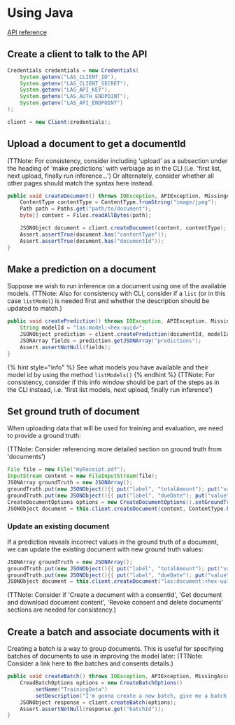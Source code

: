 # Using Java

[API reference](../../reference/java/latest.md)

## Create a client to talk to the API

```java
Credentials credentials = new Credentials(
    System.getenv("LAS_CLIENT_ID"),
    System.getenv("LAS_CLIENT_SECRET"),
    System.getenv("LAS_API_KEY"),
    System.getenv("LAS_AUTH_ENDPOINT"),
    System.getenv("LAS_API_ENDPOINT")
);

client = new Client(credentials);
```

## Upload a document to get a documentId
(TTNote: For consistency, consider including 'upload' as a subsection under the heading of 'make predictions' with verbiage as in the CLI (i.e. 'first list, next upload, finally run inference...') Or alternately, consider whether all other pages should match the syntax here instead.

```java
public void createDocument() throws IOException, APIException, MissingAccessTokenException {
    ContentType contentType = ContentType.fromString("image/jpeg");
    Path path = Paths.get("path/to/document");
    byte[] content = Files.readAllBytes(path);

    JSONObject document = client.createDocument(content, contentType);
    Assert.assertTrue(document.has("contentType"));
    Assert.assertTrue(document.has("documentId"));
}
```

## Make a prediction on a document

Suppose we wish to run inference on a document using one of the available models.
(TTNote: Also for consistency with CLI, consider if a `list` (or in this case `listModel`) is needed first and whether the description should be updated to match.)

```java
public void createPrediction() throws IOException, APIException, MissingAccessTokenException {
    String modelId = "las:model:<hex-uuid>"; 
    JSONObject prediction = client.createPrediction(documentId, modelId);
    JSONArray fields = prediction.getJSONArray("predictions");
    Assert.assertNotNull(fields);
}
```

{% hint style="info" %}
See what models you have available and their model id by using the method `listModels()`
{% endhint %}
(TTNote: For consistency, consider if this info window should be part of the steps as in the CLI instead, i.e. 'first list models, next upload, finally run inference')


## Set ground truth of document

When uploading data that will be used for training and evaluation, we need to provide a ground truth:

(TTNote: Consider referencing more detailed section on ground truth from 'documents')

```java
File file = new File("myReceipt.pdf");
InputStream content = new FileInputStream(file);
JSONArray groundTruth = new JSONArray();
groundTruth.put(new JSONObject(){{ put("label", "totalAmount"); put("value", "100.00"); }});
groundTruth.put(new JSONObject(){{ put("label", "dueDate"); put("value", "2020-02-20"); }});
CreateDocumentOptions options = new CreateDocumentOptions().setGroundTruth(groundTruth);
JSONObject document = this.client.createDocument(content, ContentType.PDF, options);
```

### Update an existing document
If a prediction reveals incorrect values in the ground truth of a document, 
we can update the existing document with new ground truth values:
```java
JSONArray groundTruth = new JSONArray();
groundTruth.put(new JSONObject(){{ put("label", "totalAmount"); put("value", "199.00"); }});
groundTruth.put(new JSONObject(){{ put("label", "dueDate"); put("value", "2020-03-20"); }});
JSONObject document = this.client.createDocument("las:document:<hex-uuid>", groundTruth);
```

(TTNote: Consider if 'Create a document with a consentId', 'Get document and download document content', 'Revoke consent and delete documents' sections
are needed for consistency.)

## Create a batch and associate documents with it

Creating a batch is a way to group documents. 
This is useful for specifying batches of documents to use in improving the model later:
(TTNote: Consider a link here to the batches and consents details.)

```java
public void createBatch() throws IOException, APIException, MissingAccessTokenException {
    CreadBatchOptions options = new CreateBatchOptions()
        .setName("TrainingData")
        .setDescription("I'm gonna create a new batch, give me a batch id!");
    JSONObject response = client.createBatch(options);
    Assert.assertNotNull(response.get("batchId"));
}
```

